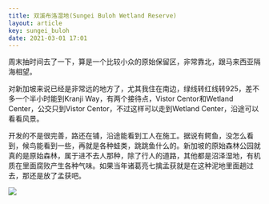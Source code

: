 ```yaml
---
title: 双溪布洛湿地(Sungei Buloh Wetland Reserve)
layout: article
key: sungei_buloh
date: 2021-03-01 17:01
---
```

周末抽时间去了一下，算是一个比较小众的原始保留区，非常靠北，跟马来西亚隔海相望。

对新加坡来说已经是非常远的地方了，尤其我住在南边，绿线转红线转925，差不多一个半小时能到Kranji Way，有两个接待点，Vistor Centor和Wetland Center，公交只到Vistor Centor，不过这样可以走到Wetland Center，沿途可以看看风景。

开发的不是很完善，路还在铺，沿途能看到工人在施工。据说有鳄鱼，没怎么看到，候鸟能看到一些，再就是各种蛙类，跳跳鱼什么的。新加坡的原始森林公园就真的是原始森林，属于进不去人那种，除了行人的道路，其他都是沼泽湿地，有机质在里面腐败产生各种气味。如果当年诸葛亮七擒孟获就是在这种泥地里面趟过去，那还是放了孟获吧。

![](https://harrychen.oss-cn-beijing.aliyuncs.com/2021-03-05-IMG_20210227_165302.jpg)
